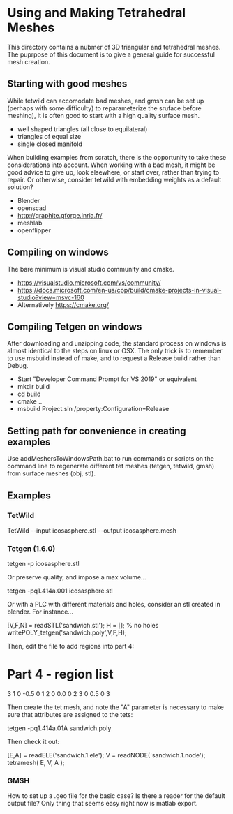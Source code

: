 # Using and Making Tetrahedral Meshes

This directory contains a nubmer of 3D triangular and tetrahedral meshes.
The puprpose of this document is to give a general guide for successful 
mesh creation.

## Starting with good meshes

While tetwild can accomodate bad meshes, and gmsh can be set up (perhaps 
with some difficulty) to reparameterize the sruface before meshing), it 
is often good to start with a high quality surface mesh.

- well shaped triangles (all close to equilateral)
- triangles of equal size 
- single closed manifold

When building examples from scratch, there is the opportunity to take these
considerations into account.  When working with a bad mesh, it might be 
good advice to give up, look elsewhere, or start over, rather than trying
to repair.  Or otherwise, consider tetwild with embedding weights as a 
default solution?

- Blender
- openscad
- http://graphite.gforge.inria.fr/  
- meshlab
- openflipper

## Compiling on windows

The bare minimum is visual studio community and cmake.

- https://visualstudio.microsoft.com/vs/community/
- https://docs.microsoft.com/en-us/cpp/build/cmake-projects-in-visual-studio?view=msvc-160
- Alternatively https://cmake.org/

## Compiling Tetgen on windows

After downloading and unzipping code, the standard process on windows
is almost identical to the steps on linux or OSX.  The only trick is
to remember to use msbuild instead of make, and to request a Release
build rather than Debug.

- Start "Developer Command Prompt for VS 2019" or equivalent
- mkdir build
- cd build
- cmake ..
- msbuild Project.sln /property:Configuration=Release

## Setting path for convenience in creating examples

Use addMeshersToWindowsPath.bat to run commands or scripts on the command
line to regenerate different tet meshes (tetgen, 
tetwild, gmsh) from surface meshes (obj, stl).

## Examples


### TetWild

TetWild --input icosasphere.stl --output icosasphere.mesh

### Tetgen (1.6.0)

tetgen -p icosasphere.stl

Or preserve quality, and impose a max volume...

tetgen -pq1.414a.001 icosasphere.stl

Or with a PLC with different materials and holes, consider an stl created
in blender.  For instance...

[V,F,N] = readSTL('sandwich.stl');
H = []; % no holes
writePOLY_tetgen('sandwich.poly',V,F,H);
 
Then, edit the file to add regions into part 4:

# Part 4 - region list
3
1  0 -0.5  0  1 
2  0  0.0  0  2
3  0  0.5  0  3

Then create the tet mesh, and note the "A" parameter is necessary to make 
sure that attributes are assigned to the tets:

tetgen -pq1.414a.01A sandwich.poly

Then check it out:

[E,A] = readELE('sandwich.1.ele');
V = readNODE('sandwich.1.node');
tetramesh( E, V, A );



### GMSH

How to set up a .geo file for the basic case?  Is there a reader for the 
default output file?  Only thing that seems easy right now is matlab export.

##